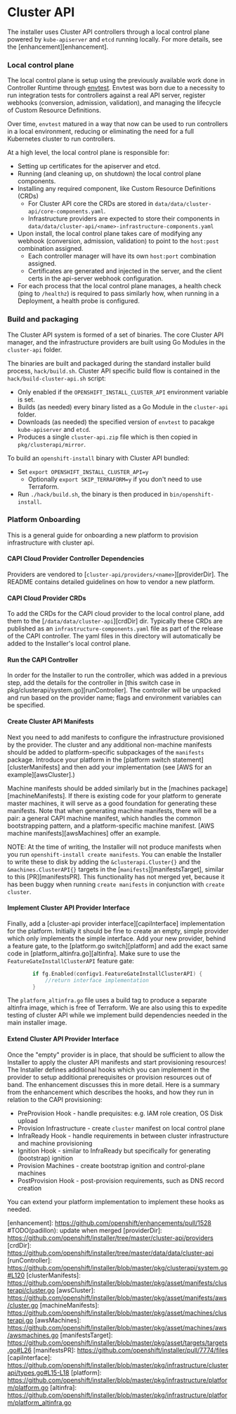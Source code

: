 # Cluster API

The installer uses Cluster API controllers through a local control plane powered by `kube-apiserver` and `etcd` running locally.
For more details, see the [enhancement][enhancement].

### Local control plane

The local control plane is setup using the previously available work done in Controller Runtime through [envtest](https://github.com/kubernetes-sigs/controller-runtime/tree/main/tools/setup-envtest). Envtest was born due to a necessity to run integration tests for controllers against a real API server, register webhooks (conversion, admission, validation), and managing the lifecycle of Custom Resource Definitions.

Over time, `envtest` matured in a way that now can be used to run controllers in a local environment, reducing or eliminating the need for a full Kubernetes cluster to run controllers.

At a high level, the local control plane is responsible for:
- Setting up certificates for the apiserver and etcd.
- Running (and cleaning up, on shutdown) the local control plane components.
- Installing any required component, like Custom Resource Definitions (CRDs)
    - For Cluster API core the CRDs are stored in `data/data/cluster-api/core-components.yaml`.
    - Infrastructure providers are expected to store their components in `data/data/cluster-api/<name>-infrastructure-components.yaml`
- Upon install, the local control plane takes care of modifying any webhook (conversion, admission, validation) to point to the `host:post` combination assigned.
    - Each controller manager will have its own `host:port` combination assigned.
    - Certificates are generated and injected in the server, and the client certs in the api-server webhook configuration.
- For each process that the local control plane manages, a health check (ping to `/healthz`) is required to pass similarly how, when running in a Deployment, a health probe is configured.

### Build and packaging

The Cluster API system is formed of a set of binaries. The core Cluster API manager, and the infrastructure providers are built using Go Modules in the `cluster-api` folder.

The binaries are built and packaged during the standard installer build process, `hack/build.sh`. Cluster API specific build flow is contained in the `hack/build-cluster-api.sh` script:
- Only enabled if the `OPENSHIFT_INSTALL_CLUSTER_API` environment variable is set.
- Builds (as needed) every binary listed as a Go Module in  the `cluster-api` folder.
- Downloads (as needed) the specified version of `envtest` to pacakge `kube-apiserver` and `etcd`.
- Produces a single `cluster-api.zip` file which is then copied in `pkg/clusterapi/mirror`.

To build an `openshift-install` binary with Cluster API bundled:
- Set `export OPENSHIFT_INSTALL_CLUSTER_API=y`
    - Optionally `export SKIP_TERRAFORM=y` if you don't need to use Terraform.
- Run `./hack/build.sh`, the binary is then produced in `bin/openshift-install`.

### Platform Onboarding

This is a general guide for onboarding a new platform to provision infrastructure with cluster api.

#### CAPI Cloud Provider Controller Dependencies

Providers are vendored to [`cluster-api/providers/<name>`][providerDir]. The README contains
detailed guidelines on how to vendor a new platform.

#### CAPI Cloud Provider CRDs

To add the CRDs for the CAPI cloud provider to the local control plane, add them to the
[`/data/data/cluster-api`][crdDir] dir. Typically these CRDs are published as an
`infrastructure-components.yaml` file as part of the release of the CAPI controller. The
yaml files in this directory will automatically be added to the Installer's local
control plane.

#### Run the CAPI Controller

In order for the Installer to run the controller, which was added in a previous step, add
the details for the controller in [this switch case in pkg/clusterapi/system.go][runController].
The controller will be unpacked and run based on the provider name; flags and environment variables
can be specified.

#### Create Cluster API Manifests

Next you need to add manifests to configure the infrastructure provisioned by the provider. The
cluster and any additional non-machine manifests should be added to platform-specific subpackages
of the `manifests` package. Introduce your platform in the [platform switch statement][clusterManifests]
and then add your implementation (see [AWS for an example][awsCluster].)

Machine manifests should be added similarly but in the [machines package][machineManifests]. If there is
existing code for your platform to generate master machines, it will serve as a good foundation for
generating these manifests. Note that when generating machine manifests, there will be a pair:
a general CAPI machine manifest, which handles the common bootstrapping pattern, and a platform-specific
machine manifest. [AWS machine manifests][awsMachines] offer an example.

NOTE: At the time of writing, the Installer will not produce manifests when you run
`openshift-install create manifests`. You can enable the Installer to write these to disk by adding
the `&clusterapi.Cluster{}` and the `&machines.ClusterAPI{}` targets in the [`manifests`][manifestsTarget],
similar to this [PR][manifestsPR]. This functionality has not merged yet, because it has been buggy
when running `create manifests` in conjunction with `create cluster`.

#### Implement Cluster API Provider Interface

Finally, add a [cluster-api provider interface][capiInterface] implementation for the platform. Initially
it should be fine to create an empty, simple provider which only implements the simple interface. Add
your new provider, behind a feature gate, to the [platform.go switch][platform] and add the exact
same code in [platform_altinfra.go][altinfra]. Make sure to use the `FeatureGateInstallClusterAPI`
feature gate:

```go
		if fg.Enabled(configv1.FeatureGateInstallClusterAPI) {
            //return interface implementation
		}
```

The `platform_altinfra.go` file uses a build tag to produce a separate altinfra image, which is
free of Terraform. We are also using this to expedite testing of cluster API while we implement
build dependencies needed in the main installer image.

#### Extend Cluster API Provider Interface

Once the "empty" provider is in place, that should be sufficient to allow the Installer to
apply the cluster API manifests and start provisioning resources! The Installer defines
additional hooks which you can implement in the provider to setup additional prerequisites
or provision resources out of band. The enhancement discusses this in more detail. Here is a
summary from the enhancement which describes the hooks, and how they run in relation to
the CAPI provisioning:

* PreProvision Hook - handle prequisites: e.g. IAM role creation, OS Disk upload
* Provision Infrastructure - create `cluster` manifest on local control plane
* InfraReady Hook - handle requirements in between cluster infrastructure and machine provisioning
* Ignition Hook - similar to InfraReady but specifically for generating (bootstrap) ignition
* Provision Machines - create bootstrap ignition and control-plane machines
* PostProvision Hook - post-provision requirements, such as DNS record creation

You can extend your platform implementation to implement these hooks as needed.

[enhancement]: https://github.com/openshift/enhancements/pull/1528 #TODO(padillon): update when merged
[providerDir]: https://github.com/openshift/installer/tree/master/cluster-api/providers
[crdDir]: https://github.com/openshift/installer/tree/master/data/data/cluster-api
[runController]: https://github.com/openshift/installer/blob/master/pkg/clusterapi/system.go#L120
[clusterManifests]: https://github.com/openshift/installer/blob/master/pkg/asset/manifests/clusterapi/cluster.go
[awsCluster]: https://github.com/openshift/installer/blob/master/pkg/asset/manifests/aws/cluster.go
[machineManifests]: https://github.com/openshift/installer/blob/master/pkg/asset/machines/clusterapi.go
[awsMachines]: https://github.com/openshift/installer/blob/master/pkg/asset/machines/aws/awsmachines.go
[manifestsTarget]: https://github.com/openshift/installer/blob/master/pkg/asset/targets/targets.go#L26
[manifestsPR]: https://github.com/openshift/installer/pull/7774/files
[capiInterface]: https://github.com/openshift/installer/blob/master/pkg/infrastructure/clusterapi/types.go#L15-L18
[platform]: https://github.com/openshift/installer/blob/master/pkg/infrastructure/platform/platform.go
[altinfra]: https://github.com/openshift/installer/blob/master/pkg/infrastructure/platform/platform_altinfra.go
